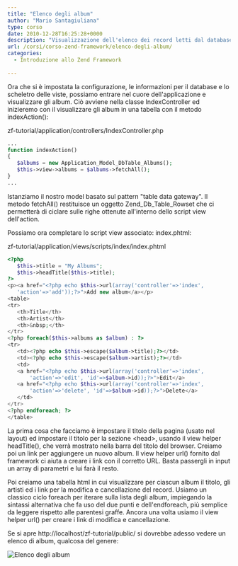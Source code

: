 ```yaml
---
title: "Elenco degli album"
author: "Mario Santagiuliana"
type: corso
date: 2010-12-28T16:25:28+0000
description: "Visualizzazione dell'elenco dei record letti dal database in una applicazione MVC con Zend Framework"
url: /corsi/corso-zend-framework/elenco-degli-album/
categories:
  - Introduzione allo Zend Framework
  
---
```

Ora che si è impostata la configurazione, le informazioni per il database e lo scheletro delle viste, possiamo entrare nel cuore dell'applicazione e visualizzare gli album. Ciò avviene nella classe IndexController ed inizieremo con il visualizzare gli album in una tabella con il metodo indexAction():

zf-tutorial/application/controllers/IndexController.php

 ```php
...
function indexAction()
{
    $albums = new Application_Model_DbTable_Albums();
    $this->view->albums = $albums->fetchAll();
}
...
```

Istanziamo il nostro model basato sul pattern "table data gateway". Il metodo fetchAll() restituisce un oggetto Zend\_Db\_Table\_Rowset che ci permetterà di ciclare sulle righe ottenute all'interno dello script view dell'action.

Possiamo ora completare lo script view associato: index.phtml:

zf-tutorial/application/views/scripts/index/index.phtml

 ```php
<?php
    $this->title = "My Albums";
    $this->headTitle($this->title);
?>
<p><a href="<?php echo $this->url(array('controller'=>'index',
    'action'=>'add'));?>">Add new album</a></p>
<table>
<tr>
    <th>Title</th>
    <th>Artist</th>
    <th>&nbsp;</th>
</tr>
<?php foreach($this->albums as $album) : ?>
<tr>
    <td><?php echo $this->escape($album->title);?></td>
    <td><?php echo $this->escape($album->artist);?></td>
    <td>
    <a href="<?php echo $this->url(array('controller'=>'index',
        'action'=>'edit', 'id'=>$album->id));?>">Edit</a>
    <a href="<?php echo $this->url(array('controller'=>'index',
        'action'=>'delete', 'id'=>$album->id));?>">Delete</a>
    </td>
</tr>
<?php endforeach; ?>
</table>
```

La prima cosa che facciamo è impostare il titolo della pagina (usato nel layout) ed impostare il titolo per la sezione &lt;head&gt;, usando il view helper headTitle(), che verrà mostrato nella barra del titolo del browser. Creiamo poi un link per aggiungere un nuovo album. Il view helper url() fornito dal framework ci aiuta a creare i link con il corretto URL. Basta passergli in input un array di parametri e lui farà il resto.

Poi creiamo una tabella html in cui visualizzare per ciascun album il titolo, gli artisti ed i link per la modifica e cancellazione del record. Usiamo un classico ciclo foreach per iterare sulla lista degli album, impiegando la sintassi alternativa che fa uso del due punti e dell'endforeach, più semplice da leggere rispetto alle parentesi graffe. Ancora una volta usiamo il view helper url() per creare i link di modifica e cancellazione.

Se si apre http://localhost/zf-tutorial/public/ si dovrebbe adesso vedere un elenco di album, qualcosa del genere:

![Elenco degli album](/images/stories/Corsi/introduzione_zend_framework/my_albums.png)